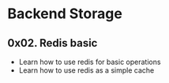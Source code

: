 # Backend Storage

## 0x02. Redis basic

- Learn how to use redis for basic operations
- Learn how to use redis as a simple cache
